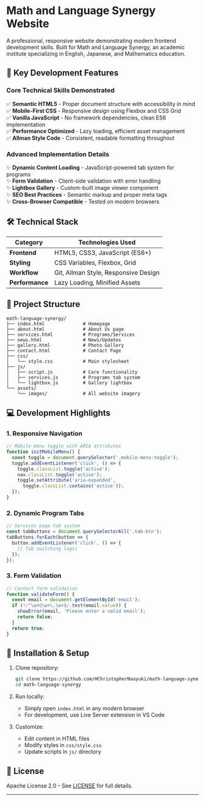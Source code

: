 # Math and Language Synergy Website

A professional, responsive website demonstrating modern frontend development skills. Built for Math and Language Synergy, an academic institute specializing in English, Japanese, and Mathematics education.

## 🚀 Key Development Features

### Core Technical Skills Demonstrated
✅ **Semantic HTML5** - Proper document structure with accessibility in mind  
✅ **Mobile-First CSS** - Responsive design using Flexbox and CSS Grid  
✅ **Vanilla JavaScript** - No framework dependencies, clean ES6 implementation  
✅ **Performance Optimized** - Lazy loading, efficient asset management  
✅ **Allman Style Code** - Consistent, readable formatting throughout  

### Advanced Implementation Details
✨ **Dynamic Content Loading** - JavaScript-powered tab system for programs  
✨ **Form Validation** - Client-side validation with error handling  
✨ **Lightbox Gallery** - Custom-built image viewer component  
✨ **SEO Best Practices** - Semantic markup and proper meta tags  
✨ **Cross-Browser Compatible** - Tested on modern browsers  

## 🛠️ Technical Stack

| Category       | Technologies Used                     |
|---------------|---------------------------------------|
| **Frontend**  | HTML5, CSS3, JavaScript (ES6+)       |
| **Styling**   | CSS Variables, Flexbox, Grid         |
| **Workflow**  | Git, Allman Style, Responsive Design |
| **Performance**| Lazy Loading, Minified Assets        |

## 📂 Project Structure

```
math-language-synergy/
├── index.html              # Homepage
├── about.html              # About Us page
├── services.html           # Programs/Services
├── news.html               # News/Updates
├── gallery.html            # Photo Gallery
├── contact.html            # Contact Page
├── css/
│   └── style.css           # Main stylesheet
├── js/
│   ├── script.js           # Core functionality
│   ├── services.js         # Programs tab system
│   └── lightbox.js         # Gallery lightbox
└── assets/
    └── images/             # All website imagery
```

## 💻 Development Highlights

### 1. Responsive Navigation
```javascript
// Mobile menu toggle with ARIA attributes
function initMobileMenu() {
  const toggle = document.querySelector('.mobile-menu-toggle');
  toggle.addEventListener('click', () => {
    toggle.classList.toggle('active');
    nav.classList.toggle('active');
    toggle.setAttribute('aria-expanded', 
      toggle.classList.contains('active'));
  });
}
```

### 2. Dynamic Program Tabs
```javascript
// Services page tab system
const tabButtons = document.querySelectorAll('.tab-btn');
tabButtons.forEach(button => {
  button.addEventListener('click', () => {
    // Tab switching logic
  });
});
```

### 3. Form Validation
```javascript
// Contact form validation
function validateForm() {
  const email = document.getElementById('email');
  if (!/^\w+@\w+\.\w+$/.test(email.value)) {
    showError(email, 'Please enter a valid email');
    return false;
  }
  return true;
}
```

## 🔧 Installation & Setup

1. Clone repository:
   ```bash
   git clone https://github.com/HChristopherNaoyuki/math-language-synergy-website.git
   cd math-language-synergy
   ```

2. Run locally:
   - Simply open `index.html` in any modern browser
   - For development, use Live Server extension in VS Code

3. Customize:
   - Edit content in HTML files
   - Modify styles in `css/style.css`
   - Update scripts in `js/` directory

## 📜 License

Apache License 2.0 - See [LICENSE](LICENSE) for full details.

---
